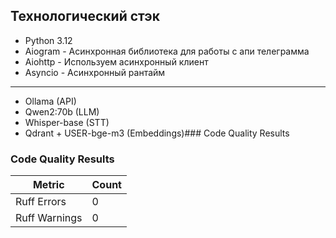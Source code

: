 
## Технологический стэк
- Python 3.12
- Aiogram - Асинхронная библиотека для работы с апи телеграмма
- Aiohttp - Используем асинхронный клиент
- Asyncio - Асинхронный рантайм
- - -
- Ollama (API)
- Qwen2:70b (LLM)
- Whisper-base (STT)
- Qdrant + USER-bge-m3 (Embeddings)### Code Quality Results
### Code Quality Results

| Metric           | Count |
|------------------|-------|
| Ruff Errors      | 0 |
| Ruff Warnings    | 0 |

